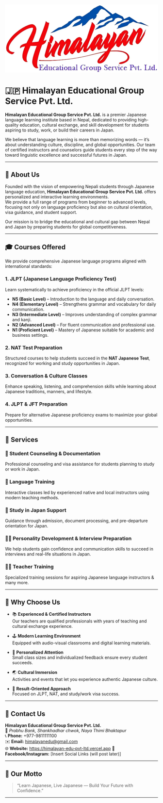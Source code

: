 ![Himalayan Educational Group Logo](./public/images/Logo.webp)

# 🇯🇵 Himalayan Educational Group Service Pvt. Ltd.

**Himalayan Educational Group Service Pvt. Ltd.** is a premier Japanese language learning institute based in Nepal, dedicated to providing high-quality education, cultural exchange, and skill development for students aspiring to study, work, or build their careers in Japan.

We believe that language learning is more than memorizing words — it’s about understanding culture, discipline, and global opportunities. Our team of certified instructors and counselors guide students every step of the way toward linguistic excellence and successful futures in Japan.

---

## 🏫 About Us

Founded with the vision of empowering Nepali students through Japanese language education, **Himalayan Educational Group Service Pvt. Ltd.** offers personalized and interactive learning environments.  
We provide a full range of programs from beginner to advanced levels, focusing not only on language proficiency but also on cultural orientation, visa guidance, and student support.

Our mission is to bridge the educational and cultural gap between Nepal and Japan by preparing students for global competitiveness.

---

## 🎓 Courses Offered

We provide comprehensive Japanese language programs aligned with international standards:

### 1. **JLPT (Japanese Language Proficiency Test)**

Learn systematically to achieve proficiency in the official JLPT levels:

- **N5 (Basic Level)** – Introduction to the language and daily conversation.
- **N4 (Elementary Level)** – Strengthens grammar and vocabulary for daily communication.
- **N3 (Intermediate Level)** – Improves understanding of complex grammar and kanji.
- **N2 (Advanced Level)** – For fluent communication and professional use.
- **N1 (Proficient Level)** – Mastery of Japanese suitable for academic and business settings.

### 2. **NAT Test Preparation**

Structured courses to help students succeed in the **NAT Japanese Test**, recognized for working and study opportunities in Japan.

### 3. **Conversation & Culture Classes**

Enhance speaking, listening, and comprehension skills while learning about Japanese traditions, manners, and lifestyle.

### 4. **JLPT & JFT Preparation**

Prepare for alternative Japanese proficiency exams to maximize your global opportunities.

---

## 💼 Services

### 🧾 Student Counseling & Documentation

Professional counseling and visa assistance for students planning to study or work in Japan.

### 🧠 Language Training

Interactive classes led by experienced native and local instructors using modern teaching methods.

### 🛫 Study in Japan Support

Guidance through admission, document processing, and pre-departure orientation for Japan.

### 🧍‍♂️ Personality Development & Interview Preparation

We help students gain confidence and communication skills to succeed in interviews and real-life situations in Japan.

### 🧑‍🏫 Teacher Training

Specialized training sessions for aspiring Japanese language instructors & many more.

---

## 🧩 Why Choose Us

- 📚 **Experienced & Certified Instructors**  
  Our teachers are qualified professionals with years of teaching and cultural exchange experience.

- 🕹️ **Modern Learning Environment**  
  Equipped with audio-visual classrooms and digital learning materials.

- 🤝 **Personalized Attention**  
  Small class sizes and individualized feedback ensure every student succeeds.

- 🌏 **Cultural Immersion**  
  Activities and events that let you experience authentic Japanese culture.

- 🎯 **Result-Oriented Approach**  
  Focused on JLPT, NAT, and study/work visa success.

---

## 📍 Contact Us

**Himalayan Educational Group Service Pvt. Ltd.**  
📌 _Prabhu Bank, Shankhadhar chwok, Naya Thimi Bhaktapur_  
📞 **Phone:** +977-9811111100  
✉️ **Email:** himalayanedu@gmail.com  
🌐 **Website:** https://himalayan-edu-pvt-ltd.vercel.app
📱 **Facebook/Instagram:** [Insert Social Links (will post later)]

---

## 🌸 Our Motto

> “Learn Japanese, Live Japanese — Build Your Future with Confidence.”

---
